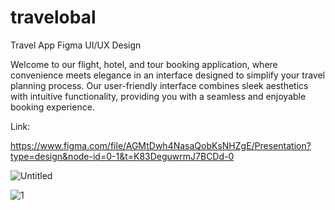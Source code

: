 # travelobal
Travel App Figma UI/UX Design

Welcome to our flight, hotel, and tour booking application, where convenience meets elegance in an interface designed to simplify your travel planning process. Our user-friendly interface combines sleek aesthetics with intuitive functionality, providing you with a seamless and enjoyable booking experience. 

Link: 

 https://www.figma.com/file/AGMtDwh4NasaQobKsNHZgE/Presentation?type=design&node-id=0-1&t=K83DeguwrmJ7BCDd-0

 
![Untitled](https://github.com/Bawpsgithub/travelobal/assets/101357496/2fe2fd2c-8b37-49b6-ba20-1293e5d75b5e)



![1](https://github.com/Bawpsgithub/travelobal/assets/101357496/1ad263dd-3d68-47ae-8f65-7d50387a3690)
